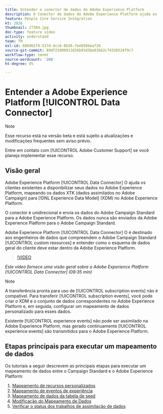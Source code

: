 ```yaml
---
title: Entender o conector de dados do Adobe Experience Platform
description: O Conector de dados do Adobe Experience Platform ajuda os clientes existentes a disponibilizar seus dados no Adobe Experience Platform, mapeando os dados XTK (dados assimilados no Campaign) para dados do Experience Data Model (XDM) no Adobe Experience Platform.
feature: People Core Service Integration
kt: 2826
thumbnail: 27304.jpg
doc-type: feature video
activity: understand
team: TM
exl-id: 686961f9-5374-4cc6-8b36-7ee0584ea720
source-git-commit: 89df23d00913d36b93d3be03b62c74320524f9c7
workflow-type: tm+mt
source-wordcount: '268'
ht-degree: 4%

---
```


# Entender a Adobe Experience Platform [!UICONTROL Data Connector]

>[!NOTE]
>
>Esse recurso está na versão beta e está sujeito a atualizações e modificações frequentes sem aviso prévio.
>
>Entre em contato com [!UICONTROL Adobe Customer Support] se você planeja implementar esse recurso.

## Visão geral

Adobe Experience Platform [!UICONTROL Data Connector] O ajuda os clientes existentes a disponibilizar seus dados no Adobe Experience Platform, mapeando os dados XTK (dados assimilados no Adobe Campaign) para [!DNL Experience Data Model] (XDM) no Adobe Experience Platform.

O conector é unidirecional e envia os dados do Adobe Campaign Standard para a Adobe Experience Platform. Os dados nunca são enviados da Adobe Experience Platform para o Adobe Campaign Standard.

Adobe Experience Platform [!UICONTROL Data Connector] O é destinado aos engenheiros de dados que compreendem o Adobe Campaign Standard [!UICONTROL custom resources] e entender como o esquema de dados geral do cliente deve estar dentro da Adobe Experience Platform.

>[!VIDEO](https://video.tv.adobe.com/v/27304?quality=12&learn=on)

*Este vídeo fornece uma visão geral sobre o Adobe Experience Platform [!UICONTROL Data Connector] (09:35 min)*

>[!NOTE]
>
>A transferência pronta para uso de [!UICONTROL subscription events] não é compatível. Para transferir [!UICONTROL subscription events], você pode criar o XDM e o conjunto de dados correspondentes no Adobe Experience Platform e, em seguida, configurar um mapeamento de dados personalizado para esses dados.
>
>Existente [!UICONTROL experience events] não pode ser assimilado na Adobe Experience Platform, mas gerado continuamente [!UICONTROL experience events] são transmitidos para o Adobe Experience Platform.

## Etapas principais para executar um mapeamento de dados

Os tutoriais a seguir descrevem as principais etapas para executar um mapeamento de dados entre o Campaign Standard e o Adobe Experience Platform:

1. [Mapeamento de recursos personalizados](/help/administrating/adobe-experience-platform-data-connector/mapping-custom-resources.md)
2. [Mapeamento de eventos de experiência](/help/administrating/adobe-experience-platform-data-connector/mapping-experience-events.md)
3. [Mapeamento de dados da tabela de seed](/help/administrating/adobe-experience-platform-data-connector/mapping-seed-table-data.md)
4. [Modificação do Mapeamento de Dados](/help/administrating/adobe-experience-platform-data-connector/modifying-data-mapping.md)
5. [Verificar o status dos trabalhos de assimilação de dados](/help/administrating/adobe-experience-platform-data-connector/checking-status-of-data-ingestion-jobs.md)

